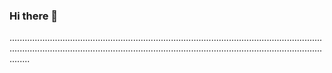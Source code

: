 ### Hi there 👋

................................................................................................................................................................................................................................................................